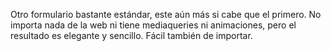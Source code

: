 Otro formulario bastante estándar, este aún más si cabe que el primero. No importa nada de la web ni tiene mediaqueries ni animaciones, pero el resultado es elegante y sencillo. Fácil también de importar.
